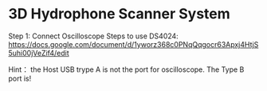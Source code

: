 # 3D Hydrophone Scanner System

Step 1: Connect Oscilloscope
Steps to use DS4024:
https://docs.google.com/document/d/1yworz368c0PNqQqgocr63Apxj4HtjS5uhi00jVeZif4/edit

Hint： the Host USB trype A is not the port for oscilloscope. The Type B port is! 
